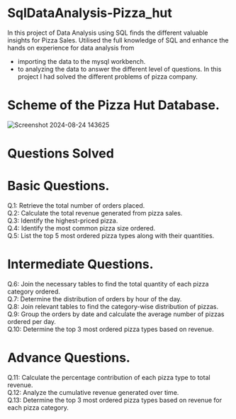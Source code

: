 # SqlDataAnalysis-Pizza_hut
In this project of Data Analysis using SQL finds the different valuable insights for Pizza Sales.
Utilised the full knowledge of SQL and enhance the hands on experience for data analysis from 
  - importing the data to the mysql workbench.
  - to analyzing the data to answer the different level of questions.
In this project I had solved the different problems of pizza company.

# Scheme of the Pizza Hut Database.
![Screenshot 2024-08-24 143625](https://github.com/user-attachments/assets/ae50115d-2cf1-475a-a966-0f24cfccde5d)

# Questions Solved
  # Basic Questions.
  Q.1: Retrieve the total number of orders placed.<br>
  Q.2: Calculate the total revenue generated from pizza sales.<br>
  Q.3: Identify the highest-priced pizza.<br>
  Q.4: Identify the most common pizza size ordered.<br>
  Q.5: List the top 5 most ordered pizza types along with their quantities.<br>

  # Intermediate Questions.
  Q.6: Join the necessary tables to find the total quantity of each pizza category ordered.<br>
  Q.7: Determine the distribution of orders by hour of the day.<br>
  Q.8: Join relevant tables to find the category-wise distribution of pizzas.<br>
  Q.9: Group the orders by date and calculate the average number of pizzas ordered per day.<br>
  Q.10: Determine the top 3 most ordered pizza types based on revenue.<br>

  # Advance Questions.
  Q.11: Calculate the percentage contribution of each pizza type to total revenue.<br>
  Q.12: Analyze the cumulative revenue generated over time.<br>
  Q.13: Determine the top 3 most ordered pizza types based on revenue for each pizza category.<br>

